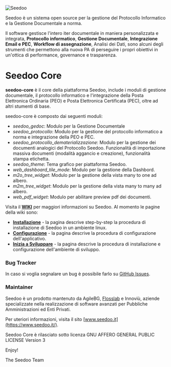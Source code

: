![Seedoo](doc/img/logo.png "Seedoo")

Seedoo è un sistema open source per la gestione del Protocollo Informatico e la Gestione Documentale a norma.

Il software gestisce l'intero iter documentale in maniera personalizzata e integrata,
**Protocollo informatico**, **Gestione Documentale**, **Integrazione Email e PEC**, **Workflow di assegnazione**, Analisi dei Dati, sono alcuni degli strumenti
che permettono alla nuova PA di perseguire i propri obiettivi in un'ottica di performance,
governance e trasparenza.

# Seedoo Core
**seedoo-core** è il core della piattaforma Seedoo, include i moduli di gestione documentale, il protocollo informatico e l'integrazione della Posta Elettronica Ordinaria (PEO) e Posta Elettronica Certificata (PEC), oltre ad altri stumenti di base.

seedoo-core è composto dai seguenti moduli:
- *seedoo_gedoc*: Modulo per la Gestione Documentale
- *seedoo_protocollo*: Modulo per la gestione del protocollo informatico a norma e integrazione della PEO e PEC.
- *seedoo_protocollo_dematerializzazione*: Modulo per la gestione dei documenti analogici del Protocollo Seedoo. Funzionalità di importazione massiva documenti (modalità aggancio e creazione), funzionalità stampa etichetta.
- *seedoo_theme*: Tema grafico per piattaforma Seedoo.
- *web_dashboard_tile_mode*: Modulo per la gestione della Dashbord.
- *m2o_tree_widget*: Modulo per la gestione della vista many to one ad albero.
- *m2m_tree_widget*: Modulo per la gestione della vista many to many ad albero.
- *web_pdf_widget*: Modulo per abilitare preview pdf dei documenti.

Visita il [**WIKI**](https://github.com/seedoo/seedoo-core/wiki) per maggiori informazioni su Seedoo. Al momento le pagine della wiki sono: 

- [**Installazione**](https://github.com/seedoo/seedoo-core/wiki/Installazione) -  la pagina descrive step-by-step la procedura di installazione di Seedoo in un ambiente linux.
- [**Configurazione**](https://github.com/seedoo/seedoo-core/wiki/Configurazione) - la pagina descrive la procedura di configurazione dell'applicativo.
- [**Inizia a Sviluppare**](https://github.com/seedoo/seedoo-core/wiki/Inizia-a-Sviluppare) - la pagina descrive la procedura di installazione e configurazione dell'ambiente di sviluppo.

### Bug Tracker

In caso si voglia segnalare un bug è possibile farlo su [GitHub Issues](https://github.com/seedoo/seedoo-core/issues).

### Maintainer

Seedoo è un prodotto mantenuto da AgileBG, [Flosslab](https://www.flosslab.com/) e Innoviù, aziende specializzate nella realizzazione di software
avanzati per Pubbliche Amministrazioni ed Enti Privati.

Per uteriori informazioni, visita il sito [www.seedoo.it](https://www.seedoo.it/).

Seedoo Core è rilasciato sotto licenza GNU AFFERO GENERAL PUBLIC LICENSE Version 3

Enjoy!

The Seedoo Team
